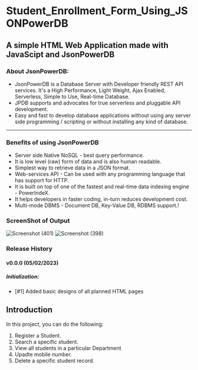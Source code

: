 # Student_Enrollment_Form_Using_JSONPowerDB

## A simple **HTML Web Application** made with **JavaScipt** and **JsonPowerDB**

### About JsonPowerDB:
* JsonPowerDB is a Database Server with Developer friendly REST API services. It's a High Performance, Light Weight, Ajax Enabled, Serverless, Simple to Use, Real-time Database.
* JPDB supports and advocates for true serverless and pluggable API development.
* Easy and fast to develop database applications without using any server side programming / scripting or without installing any kind of database.
---

### Benefits of using JsonPowerDB
- Server side Native NoSQL - best query performance.
- It is low level (raw) form of data and is also human readable.
- Simplest way to retrieve data in a JSON format.
- Web-services API - Can be used with any programming language that has support for HTTP.
- It is built on top of one of the fastest and real-time data indexing engine - PowerIndeX.
- It helps developers in faster coding, in-turn reduces development cost.
- Multi-mode DBMS - Document DB, Key-Value DB, RDBMS support.!

### ScreenShot of Output
![Screenshot (401)](https://user-images.githubusercontent.com/90822009/216814640-a6618f0f-e9e4-4258-a4a6-559bb564fa73.png)
![Screenshot (398)](https://user-images.githubusercontent.com/90822009/216814750-5ce3a792-b170-46db-b212-7ba93a505300.png)

### Release History
#### v0.0.0 (05/02/2023)
##### Initialization:

- [#1] Added basic designs of all planned HTML pages


## Introduction
In this project, you can do the following:
1. Register a Student.
2. Search a specific student.
3. View all students in a particular Department
4. Upadte mobile number.
5. Delete a specific student record.
